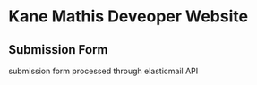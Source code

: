 #  Kane Mathis Deveoper Website

## Submission Form
submission form processed through elasticmail API